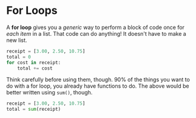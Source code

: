 # For Loops

A **for loop** gives you a _generic_ way to perform a block of code once for _each item_ in a list.
That code can do anything!
It doesn't have to make a new list.

```py
receipt = [3.00, 2.50, 10.75]
total = 0
for cost in receipt:
    total += cost
```

Think carefully before using them, though.
90% of the things you want to do with a for loop, you already have functions to do.
The above would be better written using `sum()`, though.

```py
receipt = [3.00, 2.50, 10.75]
total = sum(receipt)
```
